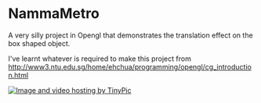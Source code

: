 # NammaMetro

A very silly project in Opengl that demonstrates the translation effect on the box shaped object. 

I've learnt whatever is required to make this project from
http://www3.ntu.edu.sg/home/ehchua/programming/opengl/cg_introduction.html

<a href="http://tinypic.com?ref=28w09r4" target="_blank"><img src="http://i67.tinypic.com/28w09r4.png" border="0" alt="Image and video hosting by TinyPic"></a>

